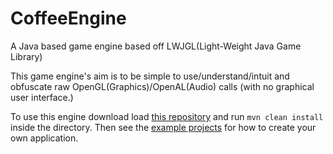 # CoffeeEngine
A Java based game engine based off LWJGL(Light-Weight Java Game Library)

This game engine's aim is to be simple to use/understand/intuit and obfuscate raw OpenGL(Graphics)/OpenAL(Audio) calls (with no graphical user interface.)

To use this engine download load [this repository](https://github.com/Crosslywere/CoffeeEngine) and run `mvn clean install` inside the directory.
Then see the [example projects](https://github.com/Crosslywere/CoffeeEngineTest) for how to create your own application.
